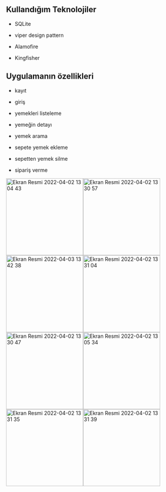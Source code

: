 
## Kullandığım Teknolojiler

* SQLite

* viper design pattern

* Alamofire

* Kingfisher

## Uygulamanın özellikleri

* kayıt

* giriş

* yemekleri listeleme

* yemeğin detayı

* yemek arama

* sepete yemek ekleme

* sepetten yemek silme

* sipariş verme

<img width="210" alt="Ekran Resmi 2022-04-02 13 04 43" src="https://user-images.githubusercontent.com/70530027/161423526-3d9d9721-2499-4cf0-8e36-8096bbbab0fb.png"><img width="210" alt="Ekran Resmi 2022-04-02 13 30 57" src="https://user-images.githubusercontent.com/70530027/161380238-6babac5f-c323-43b6-b9b4-ed008683af16.png"><img width="210" alt="Ekran Resmi 2022-04-03 13 42 38" src="https://user-images.githubusercontent.com/70530027/161423806-d2787daa-1a75-49fa-b683-d9072a2fa3b1.png"><img width="210" alt="Ekran Resmi 2022-04-02 13 31 04" src="https://user-images.githubusercontent.com/70530027/161423576-06294978-60a7-4c3e-ade1-9c45eb79f5d4.png">
<img width="210" alt="Ekran Resmi 2022-04-02 13 30 47" src="https://user-images.githubusercontent.com/70530027/161380268-c3d07efe-bcab-4a48-814b-e5110d539cca.png"><img width="210" alt="Ekran Resmi 2022-04-02 13 05 34" src="https://user-images.githubusercontent.com/70530027/161380526-9734b32b-4818-4240-af12-ebb181ffb226.png"><img width="210" alt="Ekran Resmi 2022-04-02 13 31 35" src="https://user-images.githubusercontent.com/70530027/161423632-bc3cb15f-5466-4dbd-866c-53dbb9744ca8.png"><img width="210" alt="Ekran Resmi 2022-04-02 13 31 39" src="https://user-images.githubusercontent.com/70530027/161424088-47da34a0-39b0-46db-a8c5-ed28e1c0e136.png">



